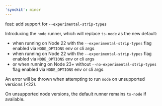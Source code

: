 ```yaml
---
'synckit': minor
---
```


feat: add support for `--experimental-strip-types`

Introducing the `node` runner, which will replace `ts-node` as the new default:

- when running on Node 22 with the `--experimental-strip-types`
  flag enabled via `NODE_OPTIONS` env or cli args
- when running on Node 22 with the `--experimental-strip-types`
  flag enabled via `NODE_OPTIONS` env or cli args
- or when running on Node 23+ without `--no-experimental-strip-types`
  flag enabled via `NODE_OPTIONS` env or cli args

An error will be thrown when attempting to run `node` on unsupported versions (<22).

On unsupported node versions, the default runner remains `ts-node` if available.
